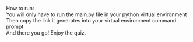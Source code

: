 How to run:  
You will only have to run the main.py file in your python virtual environment  
Then copy the link it generates into your virtual environment command prompt  
And there you go! Enjoy the quiz.  
